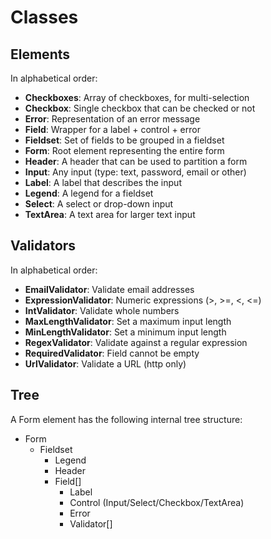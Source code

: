 # Classes

## Elements

In alphabetical order: 

- **Checkboxes**: Array of checkboxes, for multi-selection
- **Checkbox**: Single checkbox that can be checked or not
- **Error**: Representation of an error message
- **Field**: Wrapper for a label + control + error
- **Fieldset**: Set of fields to be grouped in a fieldset
- **Form**: Root element representing the entire form
- **Header**: A header that can be used to partition a form
- **Input**: Any input (type: text, password, email or other)
- **Label**: A label that describes the input
- **Legend**: A legend for a fieldset
- **Select**: A select or drop-down input
- **TextArea**: A text area for larger text input

## Validators

In alphabetical order: 

- **EmailValidator**: Validate email addresses
- **ExpressionValidator**: Numeric expressions (>, >=, <, <=)
- **IntValidator**: Validate whole numbers
- **MaxLengthValidator**: Set a maximum input length
- **MinLengthValidator**: Set a minimum input length
- **RegexValidator**: Validate against a regular expression
- **RequiredValidator**: Field cannot be empty
- **UrlValidator**: Validate a URL (http only)

## Tree

A Form element has the following internal tree structure:

- Form
  - Fieldset
    - Legend
    - Header
    - Field[]
      - Label
      - Control (Input/Select/Checkbox/TextArea)
      - Error
      - Validator[]